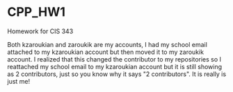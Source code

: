 # CPP_HW1
Homework for CIS 343

Both kzaroukian and zaroukik are my accounts, I had my school email attached to my kzaroukian account but then moved it to my zaroukik account. I realized that this changed the contributor to my repositories so I reattached my school email to my kzaroukian account but it is still showing as 2 contributors, just so you know why it says "2 contributors". It is really is just me!

